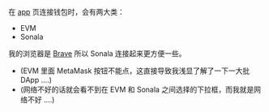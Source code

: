 [site]: https://hashmail.dev
[app]: https://app.hashmail.dev

在 [app] 页连接钱包时，会有两大类：

- EVM
- Sonala

我的浏览器是 [Brave](../brave-note) 所以 Sonala 连接起来更方便一些。

- (EVM 里面 MetaMask 按钮不能点，这直接导致我浅显了解了一下一大批 DApp ....)
- (网络不好的话就会看不到在 EVM 和 Sonala 之间选择的下拉框，而我就是网络不好 ....)

